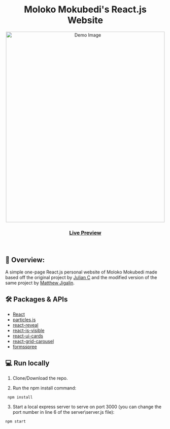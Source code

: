 <div align="center">
  <h1><br>Moloko Mokubedi's React.js Website</h1>
  <img src="https://molokomokubedi.s3.af-south-1.amazonaws.com/Personal+Website.png" alt="Demo Image" width="500" height="600">
  <h3><a href="https://www.moloko-mokubedi.co.za/" target="_blank">Live Preview</a></h3>
</div>
<br>

## 💬 Overview:

A simple one-page React.js personal website of Moloko Mokubedi made based off the original project by [Julian C](https://github.com/juliancesaro) and the modified version of the same project by [Matthew Jigalin](https://github.com/jigalin/portfolio-landing-page?ref=reactjsexample.com).

## 🛠️ Packages & APIs

- [React](https://reactjs.org/)
- [particles.js](https://github.com/VincentGarreau/particles.js/)
- [react-reveal](https://github.com/rnosov/react-reveal)
- [react-is-visible](https://github.com/lessp/react-is-visible)
- [react-ui-cards](https://github.com/nukeop/react-ui-cards/)
- [react-grid-carousel](https://github.com/x3388638/react-grid-carousel)
- [formsspree](https://formspree.io/)

##  💻 Run locally

1. Clone/Download the repo.

2. Run the npm install command:
  ```
   npm install
  ```
3. Start a local express server to serve on port 3000 (you can change the port number in line 6 of the server\server.js file):
  ```
  npm start
  ```
